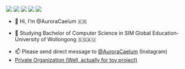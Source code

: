 ![](http://github-profile-summary-cards.vercel.app/api/cards/profile-details?username=AuroraCaelum&theme=nightowl)
![](http://github-profile-summary-cards.vercel.app/api/cards/repos-per-language?username=AuroraCaelum&theme=nightowl)
![](http://github-profile-summary-cards.vercel.app/api/cards/most-commit-language?username=AuroraCaelum&theme=nightowl)
![](http://github-profile-summary-cards.vercel.app/api/cards/stats?username=AuroraCaelum&theme=nightowl)
![](http://github-profile-summary-cards.vercel.app/api/cards/productive-time?username=AuroraCaelum&theme=nightowl&utcOffset=8)

- 👋 Hi, I’m @AuroraCaelum 🇰🇷
<!--- - 👀 I’m interested in --->
- 🌱 Studying Bachelor of Computer Science in SIM Global Education-University of Wollongong 🇸🇬🇦🇺
<!--- - 💞️ I’m looking to collaborate on ... --->
- 📫 Please send direct message to [@AuroraCaelum](https://instagram.com/AuroraCaelum) (Instagram)
- [Private Organization (Well, actually for toy project)](https://github.com/YEJIN-DEV)

<!---
dev-by-david/dev-by-david is a ✨ special ✨ repository because its `README.md` (this file) appears on your GitHub profile.
You can click the Preview link to take a look at your changes.
--->
